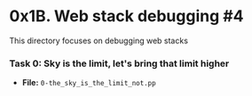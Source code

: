 # 0x1B. Web stack debugging #4

This directory focuses on debugging web stacks


### Task 0: Sky is the limit, let's bring that limit higher
- **File:** `0-the_sky_is_the_limit_not.pp`
